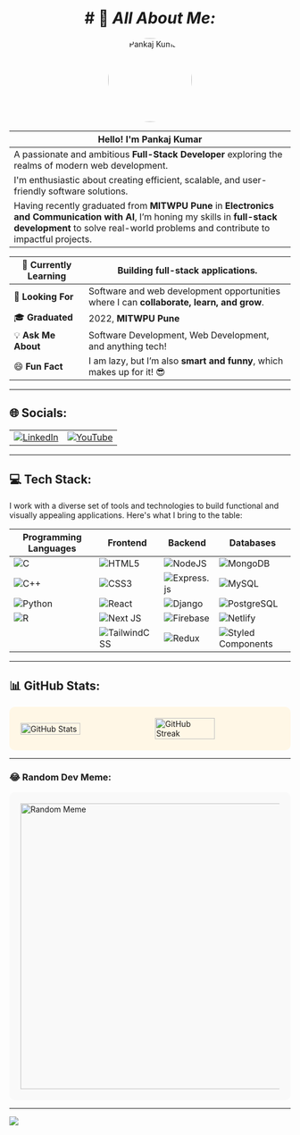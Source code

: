 
<h1 align="center">
  # 💫 <em>All About Me:</em>
</h1>

<p align="center">
  <img src="https://lh3.googleusercontent.com/a/ACg8ocLRZMME6F0rgT8S4i-I_IYDpO3Kx8C1VHcNkNR89bLZ88DcNnDk8A=s360-c-no" alt="Pankaj Kumar" width="150" style="border-radius: 50%;">
</p>


| **Hello! I'm Pankaj Kumar**                                                                                                  |
|-----------------------------------------------------------------------------------------------------------------------------|
| A passionate and ambitious **Full-Stack Developer** exploring the realms of modern web development.                         |
| I'm enthusiastic about creating efficient, scalable, and user-friendly software solutions.                                  |
| Having recently graduated from **MITWPU Pune** in **Electronics and Communication with AI**, I’m honing my skills in **full-stack development** to solve real-world problems and contribute to impactful projects. |

| 🌱 **Currently Learning**  | Building full-stack applications.                                                             |
|----------------------------|-----------------------------------------------------------------------------------------------|
| 🤝 **Looking For**         | Software and web development opportunities where I can **collaborate, learn, and grow**.      |
| 🎓 **Graduated**           | 2022, **MITWPU Pune**                                                                         |
| 💡 **Ask Me About**        | Software Development, Web Development, and anything tech!                                     |
| 😄 **Fun Fact**            | I am lazy, but I’m also **smart and funny**, which makes up for it! 😎                        |

---
## 🌐 Socials:

<table>
  <tr>
    <td align="center">
      <a href="https://linkedin.com/in/pankaj-kumar-557528276/">
        <img src="https://img.shields.io/badge/LinkedIn-%230077B5.svg?logo=linkedin&logoColor=white" alt="LinkedIn">
      </a>
    </td>
    <td align="center">
      <a href="https://youtube.com/@IMPANKAJ">
        <img src="https://img.shields.io/badge/YouTube-%23FF0000.svg?logo=YouTube&logoColor=white" alt="YouTube">
      </a>
    </td>
  </tr>
</table>


---

## 💻 Tech Stack:
I work with a diverse set of tools and technologies to build functional and visually appealing applications. Here's what I bring to the table:

| **Programming Languages** | **Frontend** | **Backend** | **Databases** |
|----------------------------|--------------|-------------|----------------|
| ![C](https://img.shields.io/badge/c-%2300599C.svg?style=for-the-badge&logo=c&logoColor=white) | ![HTML5](https://img.shields.io/badge/html5-%23E34F26.svg?style=for-the-badge&logo=html5&logoColor=white) | ![NodeJS](https://img.shields.io/badge/node.js-6DA55F?style=for-the-badge&logo=node.js&logoColor=white) | ![MongoDB](https://img.shields.io/badge/MongoDB-%234ea94b.svg?style=for-the-badge&logo=mongodb&logoColor=white) |
| ![C++](https://img.shields.io/badge/c++-%2300599C.svg?style=for-the-badge&logo=c%2B%2B&logoColor=white) | ![CSS3](https://img.shields.io/badge/css3-%231572B6.svg?style=for-the-badge&logo=css3&logoColor=white) | ![Express.js](https://img.shields.io/badge/express.js-%23404d59.svg?style=for-the-badge&logo=express&logoColor=%2361DAFB) | ![MySQL](https://img.shields.io/badge/mysql-%2300f.svg?style=for-the-badge&logo=mysql&logoColor=white) |
| ![Python](https://img.shields.io/badge/python-3670A0?style=for-the-badge&logo=python&logoColor=ffdd54) | ![React](https://img.shields.io/badge/react-%2320232a.svg?style=for-the-badge&logo=react&logoColor=%2361DAFB) | ![Django](https://img.shields.io/badge/django-%23092E20.svg?style=for-the-badge&logo=django&logoColor=white) | ![PostgreSQL](https://img.shields.io/badge/postgresql-%23316192.svg?style=for-the-badge&logo=postgresql&logoColor=white) |
| ![R](https://img.shields.io/badge/r-%23276DC3.svg?style=for-the-badge&logo=r&logoColor=white) | ![Next JS](https://img.shields.io/badge/Next-black?style=for-the-badge&logo=next.js&logoColor=white) | ![Firebase](https://img.shields.io/badge/firebase-%23039BE5.svg?style=for-the-badge&logo=firebase) | ![Netlify](https://img.shields.io/badge/netlify-%23000000.svg?style=for-the-badge&logo=netlify&logoColor=#00C7B7) |
| | ![TailwindCSS](https://img.shields.io/badge/tailwindcss-%2338B2AC.svg?style=for-the-badge&logo=tailwind-css&logoColor=white) | ![Redux](https://img.shields.io/badge/redux-%23593d88.svg?style=for-the-badge&logo=redux&logoColor=white) | ![Styled Components](https://img.shields.io/badge/styled--components-DB7093?style=for-the-badge&logo=styled-components&logoColor=white) |


---

## 📊 GitHub Stats:
<div style="background-color: #fff7e6; padding: 20px; border-radius: 10px;">
<div style="display: flex; justify-content: space-between; align-items: center;">
  <img src="https://github-readme-stats.vercel.app/api?username=itspankaj143&theme=dark&hide_border=true&include_all_commits=true&count_private=true" alt="GitHub Stats" width="48%" />
  <img src="https://github-readme-streak-stats.herokuapp.com/?user=itspankaj143&theme=dark&hide_border=true" alt="GitHub Streak" width="48%" />
</div>
</div>

---

### 😂 Random Dev Meme:
<div style="background-color: #f9f9f9; padding: 20px; border-radius: 10px;">
<img src="https://rm.up.railway.app/" width="512px" alt="Random Meme" />
</div>

---

[![](https://visitcount.itsvg.in/api?id=itspankaj143&icon=0&color=0)](https://visitcount.itsvg.in)

<!-- Proudly created with GPRM ( https://gprm.itsvg.in ) -->
